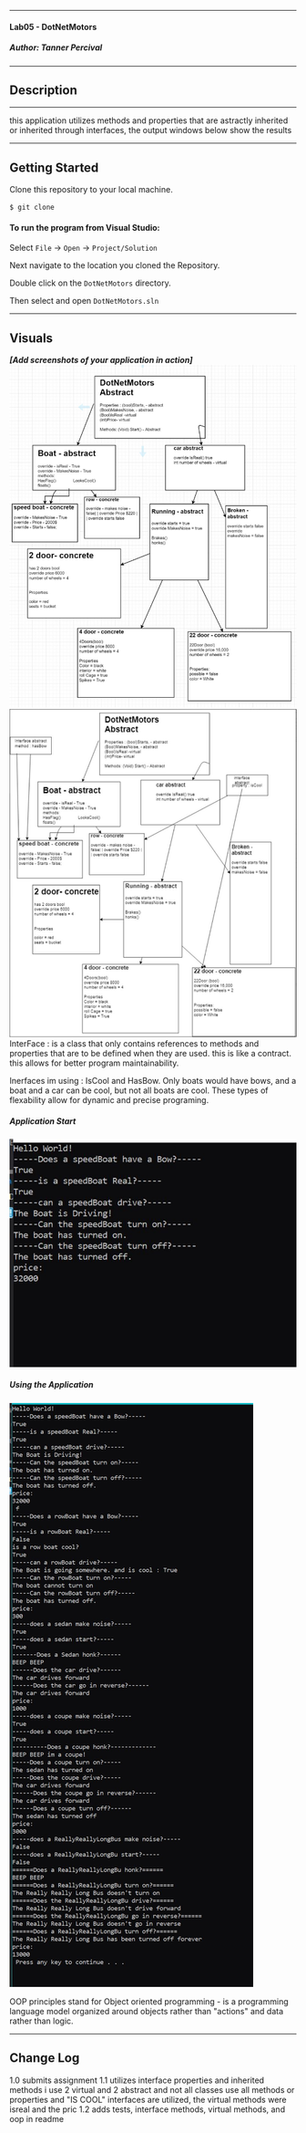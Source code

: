 
------------------------------

#### Lab05 - DotNetMotors
##### *Author: Tanner Percival*

------------------------------

## Description
***
this application utilizes methods and properties that are astractly inherited or inherited through interfaces, the output windows below show the results

------------------------------

## Getting Started
Clone this repository to your local machine.
```
$ git clone 
```
#### To run the program from Visual Studio:
Select ```File``` -> ```Open``` -> ```Project/Solution```

Next navigate to the location you cloned the Repository.

Double click on the ```DotNetMotors``` directory.

Then select and open ```DotNetMotors.sln```

------------------------------

## Visuals
***[Add screenshots of your application in action]***
![Image 1](/assets/diagram.JPG)
![Image 1](/assets/diagram2.0.JPG)
InterFace : is a class that only contains references to methods and properties that are to be defined when they are used. 
this is like a contract. this allows for better program maintainability.

Inerfaces im using : IsCool and HasBow. Only boats would have bows, and a boat and a car can be cool, but not all boats are cool. These types of flexability allow for dynamic and precise programing.
##### Application Start
![](/assets/capture1.JPG)
##### Using the Application
![output messages from every method in each class. the "HAS BOW" and "IS COOL" interfaces are utilized, the virtual methods were isreal and the price](/assets/capture2.JPG)

OOP principles stand for Object oriented programming - is a programming language model organized around objects rather than "actions" and data rather than logic. 

------------------------------

## Change Log
1.0 submits assignment
1.1 utilizes interface properties and inherited methods i use 2 virtual and 2 abstract and not all classes use all methods or properties and "IS COOL" interfaces are utilized, the virtual methods were isreal and the pric
1.2 adds tests, interface methods, virtual methods, and oop in readme
